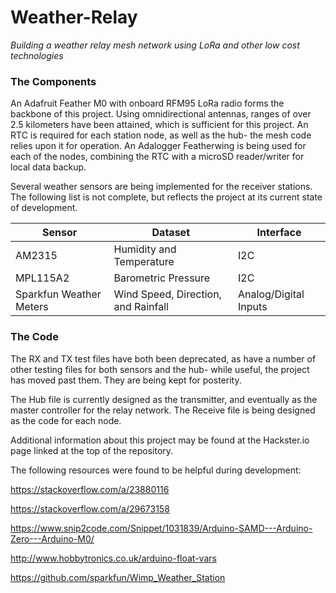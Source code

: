 # Weather-Relay
*Building a weather relay mesh network using LoRa and other low cost technologies*

### The Components
An Adafruit Feather M0 with onboard RFM95 LoRa radio forms the backbone of this project. Using omnidirectional antennas, ranges of over 2.5 kilometers have been attained, which is sufficient for this project. An RTC is required for each station node, as well as the hub- the mesh code relies upon it for operation. An Adalogger Featherwing is being used for each of the nodes, combining the RTC with a microSD reader/writer for local data backup.

Several weather sensors are being implemented for the receiver stations. The following list is not complete, but reflects the project at its current state of development.

Sensor | Dataset | Interface
--- | --- | ---
AM2315 | Humidity and Temperature | I2C
MPL115A2 | Barometric Pressure | I2C
Sparkfun Weather Meters | Wind Speed, Direction, and Rainfall | Analog/Digital Inputs

### The Code
The RX and TX test files have both been deprecated, as have a number of other testing files for both sensors and the hub- while useful, the project has moved past them. They are being kept for posterity.

The Hub file is currently designed as the transmitter, and eventually as the master controller for the relay network. The Receive file is being designed as the code for each node. 

Additional information about this project may be found at the Hackster.io page linked at the top of the repository.

The following resources were found to be helpful during development:

https://stackoverflow.com/a/23880116

https://stackoverflow.com/a/29673158

https://www.snip2code.com/Snippet/1031839/Arduino-SAMD---Arduino-Zero---Arduino-M0/

http://www.hobbytronics.co.uk/arduino-float-vars

https://github.com/sparkfun/Wimp_Weather_Station
